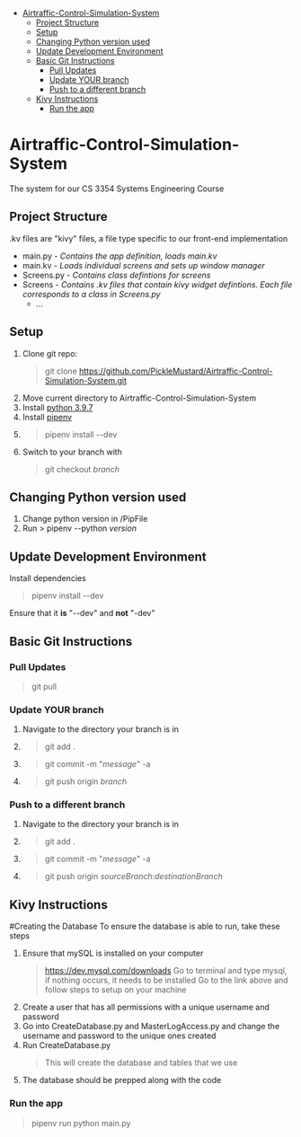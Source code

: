 - [Airtraffic-Control-Simulation-System](#airtraffic-control-simulation-system)
  - [Project Structure](#project-structure)
  - [Setup](#setup)
  - [Changing Python version used](#changing-python-version-used)
  - [Update Development Environment](#update-development-environment)
  - [Basic Git Instructions](#basic-git-instructions)
    - [Pull Updates](#pull-updates)
    - [Update YOUR branch](#update-your-branch)
    - [Push to a different branch](#push-to-a-different-branch)
  - [Kivy Instructions](#kivy-instructions)
    - [Run the app](#run-the-app)

# Airtraffic-Control-Simulation-System

The system for our CS 3354 Systems Engineering Course


## Project Structure

.kv files are "kivy" files, a file type specific to our front-end implementation

- main.py - *Contains the app definition, loads main.kv*
- main.kv  - *Loads individual screens and sets up window manager*
- Screens.py - *Contains class defintions for screens*
- Screens - *Contains .kv files that contain kivy widget defintions. Each file corresponds to a class in Screens.py*
  - ...

## Setup
1. Clone git repo:
   > git clone https://github.com/PickleMustard/Airtraffic-Control-Simulation-System.git
2. Move current directory to Airtraffic-Control-Simulation-System
3. Install [python 3.9.7](https://www.python.org/downloads/release/python-397/)
4. Install [pipenv](https://github.com/pypa/pipenv#installation)
5. > pipenv install --dev
6. Switch to your branch with 
   > git checkout *branch*

## Changing Python version used
1. Change python version in /PipFile
2. Run > pipenv --python *version*

## Update Development Environment
   Install dependencies
   > pipenv install --dev

   Ensure that it **is** "--dev" and **not** "-dev"

## Basic Git Instructions

### Pull Updates
> git pull

### Update YOUR branch
1. Navigate to the directory your branch is in
2. > git add .
3. > git commit -m "*message*" -a
4. > git push origin *branch*

### Push to a different branch
1. Navigate to the directory your branch is in
2. > git add .
3. > git commit -m "*message*" -a
4. > git push origin *sourceBranch*:*destinationBranch*

## Kivy Instructions

#Creating the Database
To ensure the database is able to run, take these steps
1. Ensure that mySQL is installed on your computer
	>https://dev.mysql.com/downloads
	>Go to terminal and type mysql, if nothing occurs, it needs to be installed
	>Go to the link above and follow steps to setup on your machine
2. Create a user that has all permissions with a unique username and password
3. Go into CreateDatabase.py and MasterLogAccess.py and change the username and password to the unique ones created
4. Run CreateDatabase.py
	>This will create the database and tables that we use
5. The database should be prepped along with the code

### Run the app
> pipenv run python main.py
